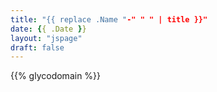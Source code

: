 ```yaml
---
title: "{{ replace .Name "-" " " | title }}"
date: {{ .Date }}
layout: "jspage"
draft: false
---
```


{{% glycodomain %}}

<!--
Into src/pages/path_underneath_content_pagename.js
import { retrieveDataOnPageLoad } from '../../themes/hugo-theme-glyco/src/js/basic_viewer.js'

retrieveDataOnPageLoad( () => {
  const urlParams = new URLSearchParams(window.location.search);
  let uniprot = urlParams.get('uniprot') || 'P09258';
  return uniprot;
})
-->
